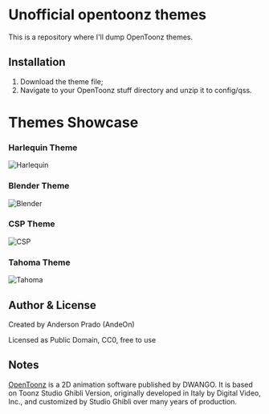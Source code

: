 # Unofficial opentoonz themes

This is a repository where I'll dump OpenToonz themes.

Installation
------------

1. Download the theme file;
2. Navigate to your OpenToonz stuff directory and unzip it to config/qss.

# Themes Showcase

### Harlequin Theme
![Harlequin](https://user-images.githubusercontent.com/11843239/126886998-5f6e7309-3cb0-49b2-ae5c-c763209eb77f.jpg)

### Blender Theme
![Blender](https://user-images.githubusercontent.com/11843239/128651565-8ddef83e-907f-48d2-8b43-dc12b8301570.jpg)

### CSP Theme
![CSP](https://user-images.githubusercontent.com/11843239/128229739-95218162-9f56-463f-8d47-0e351dc89e05.jpg)

### Tahoma Theme
![Tahoma](https://user-images.githubusercontent.com/11843239/126086784-66182ecf-0f5d-4cd4-9abb-862f5df55452.jpg)



Author & License
-----------------
Created by Anderson Prado (AndeOn)

Licensed as Public Domain, CC0, free to use

Notes
-----

[OpenToonz](https://opentoonz.github.io/) is a 2D animation software published by DWANGO. It is based on Toonz Studio Ghibli Version, originally developed in Italy by Digital Video, Inc., and customized by Studio Ghibli over many years of production.

